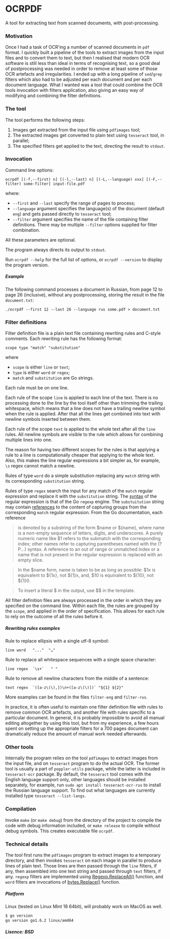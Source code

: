 # OCRPDF
A tool for extracting text from scanned documents, with post-processing.

### Motivation
Once I had a task of OCR'ing a number of scanned documents in `pdf` format. I quickly built a pipeline
of the tools to extract images from the input files and to convert them to text, but then I realised that
modern OCR
software is still less than ideal in terms of recognising text, so a good deal of postprocessing was needed
in order to remove at least some of those OCR artefacts and irregularities. I ended up with a long pipeline
of `sed`/`grep` filters which
also had to be adjusted per each document and per each document language. What I wanted was a tool that could
combine the OCR tools invocation with filters application, also giving an easy way of modifying and combining
the filter definitions.

### The tool
The tool performs the following steps:

1. Images get extracted from the input file using `pdfimages` tool;
2. The extracted images get converted to plain text using `tesseract` tool, in parallel;
3. The specified filters get applied to the text, directing the result to `stdout`.

### Invocation
Command line options:
```
ocrpdf [(-f,--first) n] [(-l,--last) n] [(-L,--language) xxx] [(-F,--filter) some-filter] input-file.pdf
```

where:
- `--first` and `--last` specify the range of pages to process;
- `--language` argument specifies the language(s) of the document (default `eng`) and gets passed directly to `tesseract` tool;
- `--filter` argument specifies the name of the file containing filter definitions. There may be multiple `--filter` options supplied for filter combination.

All these parameters are optional.

The program always directs its output to `stdout`.

Run `ocrpdf --help` for the full list of options, or `ocrpdf --version` to display the program version.

##### Example
The following command processes a document in Russian, from page 12 to page 26 (inclusive),
without any postprocessing, storing the result in the file `document.txt`:
```
./ocrpdf --first 12 --last 26 --language rus some.pdf > document.txt
```

### Filter definitions
Filter definition file is a plain text file containing rewriting rules and C-style comments.
Each rewriting rule has the following format:
```
scope type "match" "substitution"
```
where
- `scope` is either `line` or `text`;
- `type` is either `word` or `regex`;
- `match` and `substitution` are Go strings.

Each rule must be on one line.

Each rule of the scope `line` is applied to each line of the text. There is no
processing done to the line by the tool itself other than trimming the trailing whitespace, which means
that a line does not have a trailing newline symbol when the rule is applied. After that all the lines get
combined into text with newline symbols inserted between them.

Each rule of the scope `text` is applied to the whole text after all the `line` rules. All newline
symbols are visible to the rule which allows for combining multiple lines into one.

The reason for having two different scopes for the rules is that applying a rule to a line is computationally
cheaper that applying to the whole text. Also, this makes the line regular expressions a bit simpler as,
for example, `\s` regex cannot match a newline.

Rules of type `word` do a simple substitution replacing any `match` string with its corresponding
`substitution` string.

Rules of type `regex` search the input for any match of the `match` regular expression and replace
it with the `substitution` string. The [syntax](https://golang.org/pkg/regexp/syntax/) of the regular
expression is that of the Go `regexp` engine. The `substuitution` string may contain
[references](https://golang.org/pkg/regexp/#Regexp.Expand) to the content of capturing groups
from the corresponding `match` regular expression. From the Go documentation, each reference

> is denoted by a substring of the form $name or ${name}, where name is a non-empty sequence of letters, digits, and underscores. A purely numeric name like $1 refers to the submatch with the corresponding index; other names refer to capturing parentheses named with the (?P<name>...) syntax. A reference to an out of range or unmatched index or a name that is not present in the regular expression is replaced with an empty slice.

> In the $name form, name is taken to be as long as possible: $1x is equivalent to ${1x}, not ${1}x, and, $10 is equivalent to ${10}, not ${1}0.

> To insert a literal $ in the output, use $$ in the template.

All filter definition files are always processed in the order in which they are specified on the command line.
Within each file, the rules are grouped by the `scope`, and applied in the order of specification. This
allows for each rule to rely on the outcome of all the rules before it.

##### Rewriting rules examples
Rule to replace ellipsis with a single utf-8 symbol:
```
line word	"..."  "…"
```
Rule to replace all whitespace sequences with a single space character:
```
line regex	`\s+`	" "
```
Rule to remove all newline characters from the middle of a sentence:
```
text regex	`([a-z\(\),])\n+([a-z\(\)])` "${1} ${2}"
```

More examples can be found in the files `filter-eng` and `filter-rus`.

In practice, it is often useful to maintain
one filter definition file with rules to remove common OCR artefacts, and another file with rules
specific to a particular document. In general, it is probably impossible to avoid all manual editing
altogether by using this tool, but from my experience, a few hours spent on setting up the appropriate filters
for a 700 pages document can dramatically reduce the amount of manual work needed afterwards.

### Other tools
Internally the program relies on the tool `pdfimages` to extract images from the input file, and on `tesseract`
program to do the actual OCR. The former tool is usually a part of `poppler-utils` package,
while the latter is included in `tesseract-ocr` package. By default, the `tesseract` tool comes with the English
language support only, other languages should be installed separately, for example, run `sudo apt install tesseract-ocr-rus`
to install the Russian language support. To find out what languages are currently installed type
`tesseract --list-langs`.

### Compilation
Invoke `make` (or `make debug`) from the directory of the project to compile the code with debug
information included, or `make release` to compile without debug symbols. This creates executable file `ocrpdf`.

### Technical details
The tool first runs the `pdfimages` program to extract images to a temporary directory, and then invokes
`tesseract` on each image in parallel to produce lines of plain text. Those lines are then passed through
the `line` filters, if any, then assembled into one text string and passed through `text` filters, if any.
`regexp` filters are implemented using [Regexp.ReplaceAll()](https://golang.org/pkg/regexp/#Regexp.ReplaceAll)
function, and `word` filters are invocations of [bytes.Replace()](https://golang.org/pkg/bytes/#Replace) function.

##### Platform
Linux (tested on Linux Mint 18 64bit), will probably work on MacOS as well.

```bash
$ go version
go version go1.6.2 linux/amd64
```

##### Lisence: BSD

